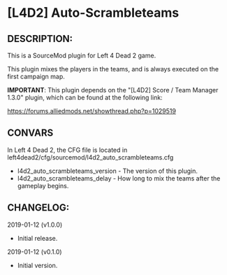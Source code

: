 # [L4D2] Auto-Scrambleteams

## DESCRIPTION: 

This is a SourceMod plugin for Left 4 Dead 2 game.

This plugin mixes the players in the teams, and is always executed on the first campaign map.

**IMPORTANT**: This plugin depends on the "[L4D2] Score / Team Manager 1.3.0" plugin, which can be found at the following link:

https://forums.alliedmods.net/showthread.php?p=1029519


## CONVARS

In Left 4 Dead 2, the CFG file is located in left4dead2/cfg/sourcemod/l4d2_auto_scrambleteams.cfg

- l4d2_auto_scrambleteams_version - The version of this plugin.
- l4d2_auto_scrambleteams_delay - How long to mix the teams after the gameplay begins.


## CHANGELOG:

2019-01-12 (v1.0.0)
- Initial release.

2019-01-12 (v0.1.0)
- Initial version.
